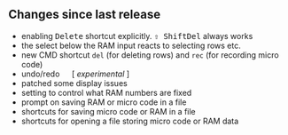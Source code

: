## Changes since last release
- enabling <kbd>Delete</kbd> shortcut explicitly. <kbd>⇧ Shift</kbd><kbd>Del</kbd> always works
- the select below the RAM input reacts to selecting rows etc.
- new CMD shortcut `del` (for deleting rows) and `rec` (for recording micro code)
- undo/redo &emsp; [ _experimental_ ]
- patched some display issues
- setting to control what RAM numbers are fixed
- prompt on saving RAM or micro code in a file
- shortcuts for saving micro code or RAM in a file
- shortcuts for opening a file storing micro code or RAM data
